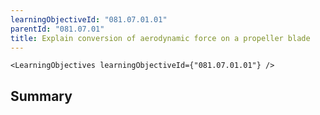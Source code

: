```yaml
---
learningObjectiveId: "081.07.01.01"
parentId: "081.07.01"
title: Explain conversion of aerodynamic force on a propeller blade
---
```


```tsx eval
<LearningObjectives learningObjectiveId={"081.07.01.01"} />
```

## Summary
